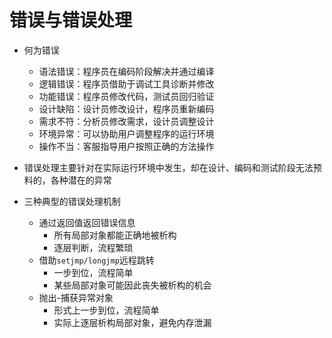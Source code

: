 # 错误与错误处理

* 何为错误
    * 语法错误：程序员在编码阶段解决并通过编译
    * 逻辑错误：程序员借助于调试工具诊断并修改
    * 功能错误：程序员修改代码，测试员回归验证
    * 设计缺陷：设计员修改设计，程序员重新编码
    * 需求不符：分析员修改需求，设计员调整设计
    * 环境异常：可以协助用户调整程序的运行环境
    * 操作不当：客服指导用户按照正确的方法操作

* 错误处理主要针对在实际运行环境中发生，却在设计、编码和测试阶段无法预料的，各种潜在的异常

* 三种典型的错误处理机制
    * 通过返回值返回错误信息
        * 所有局部对象都能正确地被析构
        * 逐层判断，流程繁琐
    * 借助`setjmp/longjmp`远程跳转
        * 一步到位，流程简单
        * 某些局部对象可能因此丧失被析构的机会
    * 抛出-捕获异常对象
        * 形式上一步到位，流程简单
        * 实际上逐层析构局部对象，避免内存泄漏










